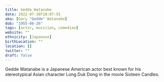 ```yaml
---
title: Gedde Watanabe
date: 2022-07-30T18:07:55
aka: [Gary "Gedde" Watanabe]
dob: "1955-06-26"
tags: [actor, musician, comedian]
website: ""
ethnicity: [Japanese]
birthLocation: ""
location: []
twitter: ""
draft: false
---
```


Gedde Watanabe is a Japanese American actor best known for his stereotypical Asian character Long Duk Dong in the movie Sixteen Candles.
